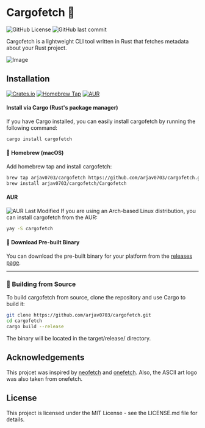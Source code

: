 # Cargofetch 🦀
![GitHub License](https://img.shields.io/github/license/arjav0703/cargofetch)
![GitHub last commit](https://img.shields.io/github/last-commit/arjav0703/cargofetch)


Cargofetch is a lightweight CLI tool written in Rust that fetches metadata about your Rust project.

![Image](https://hc-cdn.hel1.your-objectstorage.com/s/v3/08442b9bd462c34a0aa9944b1599ea74080ee375_image.png)

## Installation
[![Crates.io](https://img.shields.io/crates/v/cargofetch.svg)](https://crates.io/crates/cargofetch)
[![Homebrew Tap](https://img.shields.io/badge/homebrew-cargofetch-blue)](https://github.com/arjav0703/cargofetch)
[![AUR](https://img.shields.io/aur/version/cargofetch)](https://aur.archlinux.org/packages/cargofetch)


#### Install via Cargo (Rust's package manager)

If you have Cargo installed, you can easily install cargofetch by running the following command:
```bash
cargo install cargofetch
```
#### 🍺 Homebrew (macOS)
Add homebrew tap and install cargofetch:
```bash
brew tap arjav0703/cargofetch https://github.com/arjav0703/cargofetch.git
brew install arjav0703/cargofetch/Cargofetch
```

#### AUR
![AUR Last Modified](https://img.shields.io/aur/last-modified/cargofetch)
If you are using an Arch-based Linux distribution, you can install cargofetch from the AUR:
```bash
yay -S cargofetch
```

#### 📁 Download Pre-built Binary
You can download the pre-built binary for your platform from the [releases page](https://github.com/arjav0703/cargofetch/releases).

---
### 🔧 Building from Source

To build cargofetch from source, clone the repository and use Cargo to build it:
```bash
git clone https://github.com/arjav0703/cargofetch.git
cd cargofetch
cargo build --release
```
The binary will be located in the target/release/ directory.


## Acknowledgements
This projcet was inspired by [neofetch](https://en.wikipedia.org/wiki/Neofetch) and [onefetch](https://onefetch.dev). Also, the ASCII art logo was also taken from onefetch.

## License

This project is licensed under the MIT License - see the LICENSE.md file for details.
